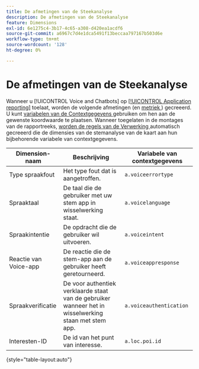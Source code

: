 ```yaml
---
title: De afmetingen van de Steekanalyse
description: De afmetingen van de Steekanalyse
feature: Dimensions
exl-id: 6e1275c4-3b17-4c65-a308-d420ea1acdf6
source-git-commit: a6967c7d4e1dca5491f13beccaa797167b503d6e
workflow-type: tm+mt
source-wordcount: '128'
ht-degree: 0%

---
```


# De afmetingen van de Steekanalyse

Wanneer u [!UICONTROL Voice and Chatbots] op [[!UICONTROL Application reporting]](/help/admin/tools/manage-rs/edit-settings/app-reporting.md) toelaat, worden de volgende afmetingen (en [ metriek ](../metrics/voice-metrics.md)) gecreeerd. U kunt [ variabelen van de Contextgegevens ](/help/implement/vars/page-vars/contextdata.md) gebruiken om hen aan de gewenste koordwaarde te plaatsen. Wanneer toegelaten in de montages van de rapportreeks, [ worden de regels van de Verwerking ](/help/admin/tools/manage-rs/edit-settings/general/processing-rules/pr-overview.md) automatisch gecreeerd die de dimensies van de stemanalyse van de kaart aan hun bijbehorende variabele van contextgegevens.

| Dimension-naam | Beschrijving | Variabele van contextgegevens |
| --- | --- | --- |
| Type spraakfout | Het type fout dat is aangetroffen. | `a.voiceerrortype` |
| Spraaktaal | De taal die de gebruiker met uw stem app in wisselwerking staat. | `a.voicelanguage` |
| Spraakintentie | De opdracht die de gebruiker wil uitvoeren. | `a.voiceintent` |
| Reactie van Voice-app | De reactie die de stem-app aan de gebruiker heeft geretourneerd. | `a.voiceappresponse` |
| Spraakverificatie | De voor authentiek verklaarde staat van de gebruiker wanneer het in wisselwerking staan met stem app. | `a.voiceauthentication` |
| Interesten-ID | De id van het punt van interesse. | `a.loc.poi.id` |

{style="table-layout:auto"}

